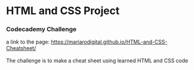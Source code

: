 # HTML and CSS Project
### Codecademy Challenge
a link to the page: https://mariarodigital.github.io/HTML-and-CSS-Cheatsheet/
<br>
<br>
The challenge is to make a cheat sheet using learned HTML and CSS code
